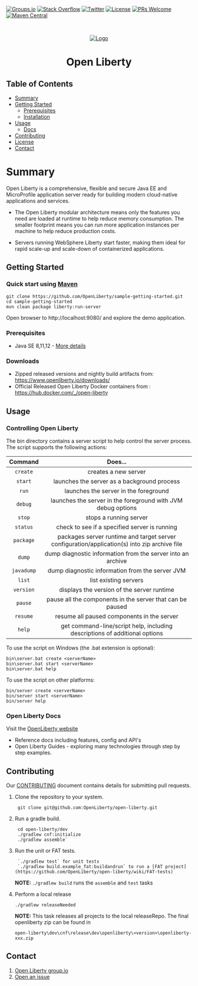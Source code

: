 [![Groups.io](https://img.shields.io/badge/ask-groups.io-orange.svg)](https://groups.io/g/openliberty)
[![Stack Overflow](https://img.shields.io/badge/find-answers-blue.svg)](https://stackoverflow.com/questions/tagged/open-liberty)
[![Twitter](https://img.shields.io/twitter/follow/openlibertyio.svg?style=social&label=Follow)](https://twitter.com/OpenLibertyIO)
[![License](https://img.shields.io/badge/License-EPL%201.0-green.svg)](https://opensource.org/licenses/EPL-1.0)
[![PRs Welcome](https://img.shields.io/badge/PRs-welcome-brightgreen.svg)](CONTRIBUTING.md)
[![Maven Central](https://img.shields.io/maven-central/v/io.openliberty/openliberty-runtime.svg?label=Maven%20Central)](http://search.maven.org/#search%7Cga%7C1%7Cg%3A%22io.openliberty%22%20a%3A%22openliberty-runtime%22)

<!-- PROJECT LOGO -->
<br />
<p align="center">
  <a href="https://github.com/othneildrew/Best-README-Template">
    <img src="https://openliberty.io/img/spaceship.svg" alt="Logo">
  </a>

  <h1 align="center">Open Liberty</h1>
</p>

<!-- TABLE OF CONTENTS -->
## Table of Contents

* [Summary](#summary)
* [Getting Started](#getting-started)
  * [Prerequisites](#prerequisites)
  * [Installation](#installation)
* [Usage](#usage)
  * [Docs](#open-liberty-docs)
* [Contributing](#contributing)
* [License](#license)
* [Contact](#contact)

# Summary
Open Liberty is a comprehensive, flexible and secure Java EE and MicroProfile application server ready for building modern cloud-native applications and services.

* The Open Liberty modular architecture means only the features you need are loaded at runtime to help reduce memory consumption. The smaller footprint means you can run more application instances per machine to help reduce production costs.

* Servers running WebSphere Liberty start faster, making them ideal for rapid scale-up and scale-down of containerized applications.


## Getting Started

### Quick start using [Maven](https://maven.apache.org/)
    git clone https://github.com/OpenLiberty/sample-getting-started.git
    cd sample-getting-started
    mvn clean package liberty:run-server

Open browser to http://localhost:9080/ and explore the demo application.

### Prerequisites

* Java SE 8,11,12 - [More details](https://openliberty.io/docs/ref/general/#java-se.html)

### Downloads

* Zipped released versions and nightly build artifacts from: https://www.openliberty.io/downloads/
* Official Released Open Liberty Docker containers from : https://hub.docker.com/_/open-liberty


## Usage

### Controlling Open Liberty

The bin directory contains a server script to help control the server process.
The script supports the following actions:

Command| Does...
:-----:|:-----:
`create`|creates a new server
`start`|launches the server as a background process
`run`|launches the server in the foreground
`debug`|launches the server in the foreground with JVM debug options
`stop`|stops a running server
`status`|check to see if a specified server is running
`package`|packages server runtime and target server configuration/application(s) into zip archive file
`dump`|dump diagnostic information from the server into an archive
`javadump`|dump diagnostic information from the server JVM
`list`|list existing servers
`version`|displays the version of the server runtime
`pause`|pause all the components in the server that can be paused
`resume`|resume all paused components in the server
`help`|get command-line/script help, including descriptions of additional options

To use the script on Windows (the .bat extension is optional):

    bin\server.bat create <serverName>
    bin\server.bat start <serverName>
    bin\server.bat help

To use the script on other platforms:

    bin/server create <serverName>
    bin/server start <serverName>
    bin/server help


### Open Liberty Docs
Visit the [OpenLiberty website](https://openliberty.io/docs/)
* Reference docs including features, config and API's
* Open Liberty Guides - exploring many technologies through step by step examples.


## Contributing
Our [CONTRIBUTING](https://github.com/OpenLiberty/open-liberty/blob/master/CONTRIBUTING.md) document contains details for submitting pull requests.

1. Clone the repository to your system.

        git clone git@github.com:OpenLiberty/open-liberty.git

2. Run a gradle build.

        cd open-liberty/dev
        ./gradlew cnf:initialize
        ./gradlew assemble`
    
3. Run the unit or FAT tests.

        `./gradlew test` for unit tests
        `./gradlew build.example_fat:buildandrun` to run a [FAT project](https://github.com/OpenLiberty/open-liberty/wiki/FAT-tests)
   
   **NOTE:** ```./gradlew build``` runs the `assemble` and `test` tasks
   
4. Perform a local release

    ```./gradlew releaseNeeded```
    
    **NOTE:** This task releases all projects to the local releaseRepo.
    The final openliberty zip can be found in
    
    ```open-liberty\dev\cnf\release\dev\openliberty\<version>\openliberty-xxx.zip```


## Contact
1. [Open Liberty group.io](https://groups.io/g/openliberty)
2. [Open an issue](https://github.com/OpenLiberty/open-liberty/issues)
